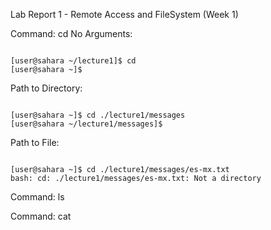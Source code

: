 Lab Report 1 - Remote Access and FileSystem (Week 1)

Command: cd
No Arguments:
```shell

[user@sahara ~/lecture1]$ cd
[user@sahara ~]$ 

```

Path to Directory:
```shell

[user@sahara ~]$ cd ./lecture1/messages
[user@sahara ~/lecture1/messages]$ 

```
Path to File:

```shell

[user@sahara ~]$ cd ./lecture1/messages/es-mx.txt
bash: cd: ./lecture1/messages/es-mx.txt: Not a directory

```



Command: ls

Command: cat





